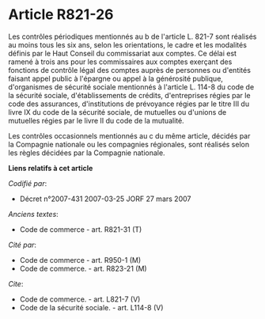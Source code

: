 # Article R821-26

Les contrôles périodiques mentionnés au b de l'article L. 821-7 sont réalisés au moins tous les six ans, selon les
orientations, le cadre et les modalités définis par le Haut Conseil du commissariat aux comptes. Ce délai est ramené à trois
ans pour les commissaires aux comptes exerçant des fonctions de contrôle légal des comptes auprès de personnes ou d'entités
faisant appel public à l'épargne ou appel à la générosité publique, d'organismes de sécurité sociale mentionnés à l'article
L. 114-8 du code de la sécurité sociale, d'établissements de crédits, d'entreprises régies par le code des assurances,
d'institutions de prévoyance régies par le titre III du livre IX du code de la sécurité sociale, de mutuelles ou d'unions de
mutuelles régies par le livre II du code de la mutualité.

Les contrôles occasionnels mentionnés au c du même article, décidés par la Compagnie nationale ou les compagnies régionales,
sont réalisés selon les règles décidées par la Compagnie nationale.

**Liens relatifs à cet article**

_Codifié par_:

  - Décret n°2007-431 2007-03-25 JORF 27 mars 2007

_Anciens textes_:

  - Code de commerce - art. R821-31 (T)

_Cité par_:

  - Code de commerce - art. R950-1 (M)
  - Code de commerce. - art. R823-21 (M)

_Cite_:

  - Code de commerce. - art. L821-7 (V)
  - Code de la sécurité sociale. - art. L114-8 (V)

